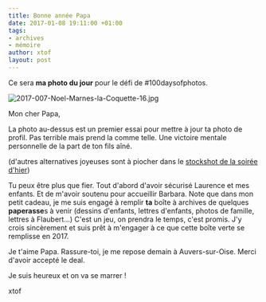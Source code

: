 ```yaml
---
title: Bonne année Papa
date: 2017-01-08 19:11:00 +01:00
tags:
- archives
- mémoire
author: xtof
layout: post
---
```


Ce sera **ma photo du jour** pour le défi de #100daysofphotos.

![2017-007-Noel-Marnes-la-Coquette-16.jpg](/uploads/2017-007-Noel-Marnes-la-Coquette-16.jpg)

Mon cher Papa, 

La photo au-dessus est un premier essai pour mettre à jour ta photo de profil. Pas terrible mais prend la comme telle. Une victoire mentale personnelle de la part de ton fils aîné.

(d'autres alternatives joyeuses sont à piocher dans le [stockshot de la soirée d'hier](http://ducamp.me/2017-008))

Tu peux être plus que fier. Tout d'abord d'avoir sécurisé Laurence et mes enfants. Et de m'avoir soutenu pour accueillir Barbara. Note que dans mon petit cadeau, je me suis engagé à remplir **ta** boîte à archives de quelques **paperasse**s à venir (dessins d'enfants, lettres d'enfants, photos de famille, lettres à Flaubert...) C'est un jeu, on prendra le temps, c'est promis. J'y crois sincèrement et suis prêt à m'engager à ce que cette boîte verte se remplisse en 2017. 

Je t'aime Papa. Rassure-toi, je me repose demain à Auvers-sur-Oise. Merci d'avoir accepté le deal. 

Je suis heureux et on va se marrer !

xtof


